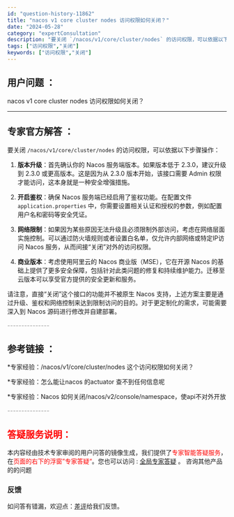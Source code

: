 ```yaml
---
id: "question-history-11862"
title: "nacos v1 core cluster nodes 访问权限如何关闭？"
date: "2024-05-28"
category: "expertConsultation"
description: "要关闭 `/nacos/v1/core/cluster/nodes` 的访问权限，可以依据以下步骤操作：1. **版本升级**：首先确认你的 Nacos 服务端版本。如果版本低于 2.3.0，建议升级到 2.3.0 或更高版本。这是因为从 2.3.0 版本开始，该接口需要 Admin 权限才能访问，"
tags: ["访问权限","关闭"]
keywords: ["访问权限","关闭"]
---
```


## 用户问题 ： 
 nacos v1 core cluster nodes 访问权限如何关闭？  

---------------
## 专家官方解答 ：

要关闭 `/nacos/v1/core/cluster/nodes` 的访问权限，可以依据以下步骤操作：

1. **版本升级**：首先确认你的 Nacos 服务端版本。如果版本低于 2.3.0，建议升级到 2.3.0 或更高版本。这是因为从 2.3.0 版本开始，该接口需要 Admin 权限才能访问，这本身就是一种安全增强措施。

2. **开启鉴权**：确保 Nacos 服务端已经启用了鉴权功能。在配置文件 `application.properties` 中，你需要设置相关认证和授权的参数，例如配置用户名和密码等安全凭证。

3. **网络限制**：如果因为某些原因无法升级且必须限制外部访问，考虑在网络层面实施控制。可以通过防火墙规则或者设置白名单，仅允许内部网络或特定IP访问 Nacos 服务，从而间接“关闭”对外的访问权限。

4. **商业版本**：考虑使用阿里云的 Nacos 商业版（MSE），它在开源 Nacos 的基础上提供了更多安全保障，包括针对此类问题的修复和持续维护能力。迁移至云版本可以享受官方提供的安全更新和服务。

请注意，直接“关闭”这个接口的功能并不被原生 Nacos 支持，上述方案主要是通过升级、鉴权和网络控制来达到限制访问的目的。对于更定制化的需求，可能需要深入到 Nacos 源码进行修改并自建部署。


<font color="#949494">---------------</font> 


## 参考链接 ：

*专家经验：/nacos/v1/core/cluster/nodes 这个访问权限如何关闭？ 
 
 *专家经验：怎么能让nacos 的actuator 查不到任何信息呢 
 
 *专家经验：Nacos 如何关闭/nacos/v2/console/namespace，使api不对外开放 


 <font color="#949494">---------------</font> 
 


## <font color="#FF0000">答疑服务说明：</font> 

本内容经由技术专家审阅的用户问答的镜像生成，我们提供了<font color="#FF0000">专家智能答疑服务</font>，在<font color="#FF0000">页面的右下的浮窗”专家答疑“</font>。您也可以访问 : [全局专家答疑](https://answer.opensource.alibaba.com/docs/intro) 。 咨询其他产品的的问题

### 反馈
如问答有错漏，欢迎点：[差评](https://ai.nacos.io/user/feedbackByEnhancerGradePOJOID?enhancerGradePOJOId=14631)给我们反馈。

